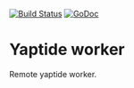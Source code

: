 [![Build Status](https://travis-ci.com/wkozyra95/palantir.svg?token=sCgDnvoX1GsuviUYexgT&branch=develop)](https://travis-ci.com/wkozyra95/palantir) [![GoDoc](https://img.shields.io/badge/godoc-reference-blue.svg)](http://godoc.org/github.com/yaptide/worker)
# Yaptide worker

Remote yaptide worker.

